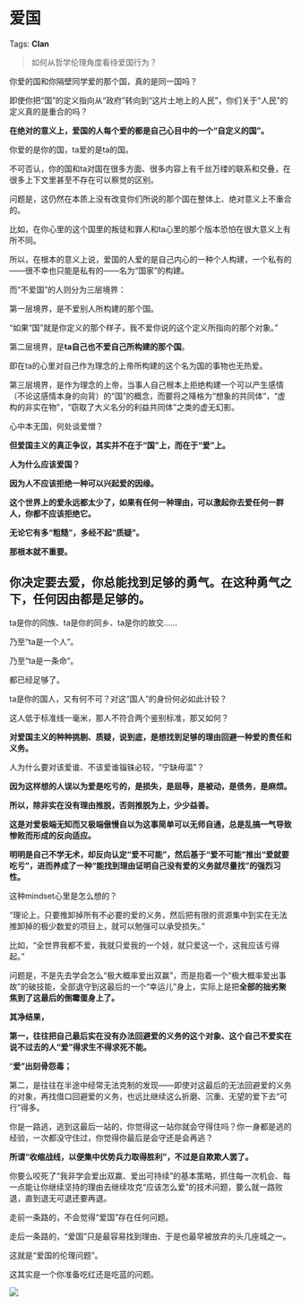 # 爱国

Tags: **Clan**

> 如何从哲学伦理角度看待爱国行为？



你爱的国和你隔壁同学爱的那个国，真的是同一国吗？

即使你把“国”的定义指向从“政府”转向到“这片土地上的人民”，你们关于“人民”的定义真的是重合的吗？

**在绝对的意义上，爱国的人每个爱的都是自己心目中的一个“自定义的国”。**

你爱的是你的国，ta爱的是ta的国。

不可否认，你的国和ta对国在很多方面、很多内容上有千丝万缕的联系和交叠，在很多上下文里甚至不存在可以察觉的区别。

问题是，这仍然在本质上没有改变你们所说的那个国在整体上、绝对意义上不重合的。

比如，在你心里的这个国里的叛徒和罪人和ta心里的那个版本恐怕在很大意义上有所不同。

所以，在根本的意义上说，爱国的人爱的是自己内心的一种个人构建，一个私有的——很不幸也只能是私有的——名为“国家”的构建。

而“不爱国”的人则分为三层境界：

第一层境界，是不爱别人所构建的那个国。

“如果“国”就是你定义的那个样子，我不爱你说的这个定义所指向的那个对象。”

第二层境界，是**ta自己也不爱自己所构建的那个国**。

即在ta的心里对自己作为理念的上帝所构建的这个名为国的事物也无热爱。

第三层境界，是作为理念的上帝，当事人自己根本上拒绝构建一个可以产生感情（不论这感情本身的向背）的“国”的概念，而要将之降格为“想象的共同体”，“虚构的非实在物”，“窃取了大义名分的利益共同体”之类的虚无幻影。

心中本无国，何处谈爱憎？

  


**但爱国主义的真正争议，其实并不在于“国”上，而在于“爱”上。**

  


**人为什么应该爱国？**

**因为人不应该拒绝一种可以兴起爱的因缘。**

**这个世界上的爱永远都太少了，如果有任何一种理由，可以激起你去爱任何一群人，你都不应该拒绝它。**

**无论它有多“粗糙”，多经不起“质疑”。**

**那根本就不重要。**

你决定要去爱，你总能找到足够的勇气。在这种勇气之下，任何因由都是足够的。
------------------------------------

ta是你的同族、ta是你的同乡、ta是你的故交……

乃至“ta是一个人”。

乃至“ta是一条命”。

都已经足够了。

ta是你的国人，又有何不可？对这“国人”的身份何必如此计较？

这人低于标准线一毫米，那人不符合两个鉴别标准，那又如何？

  


**对爱国主义的种种挑剔、质疑，说到底，是想找到足够的理由回避一种爱的责任和义务。**

  


人为什么要对该爱谁、不该爱谁锱铢必较，“宁缺毋滥”？

**因为这样想的人误以为爱是吃亏的，是损失，是屈辱，是被动，是债务，是麻烦。**

**所以，除非实在没有理由推脱，否则推脱为上，少少益善。**

**这是对爱极端无知而又极端傲慢自以为这事简单可以无师自通，总是乱搞一气导致惨败而形成的反向适应。**

**明明是自己不学无术，却反向认定“爱不可能”，然后基于“爱不可能”推出“爱就要吃亏”，进而养成了一种“能找到理由证明自己没有爱的义务就尽量找”的强烈习性。**

这种mindset心里是怎么想的？

“理论上，只要推卸掉所有不必要的爱的义务，然后把有限的资源集中到实在无法推卸掉的极少数爱的项目上，就可以勉强可以承受损失。”

比如，“全世界我都不爱，我就只爱我的一个娃，就只爱这一个，这我应该亏得起。”

问题是，不是先去学会怎么“极大概率爱出双赢”，而是抱着一个“极大概率爱出事故”的破技能，全部退守到这最后的一个“幸运儿”身上，实际上是把**全部的拙劣聚焦到了这最后的倒霉蛋身上了。**

**其净结果，**

**第一，往往把自己最后实在没有办法回避爱的义务的这个对象、这个自己不爱实在说不过去的人“爱”得求生不得求死不能。**

“**爱”出刻骨怨毒；**

第二，是往往在半途中经常无法克制的发现——即使对这最后的无法回避爱的义务的对象，再找借口回避爱的义务，也远比继续这么折磨、沉重、无望的爱下去“可行”得多。

你是一路逃，逃到这最后一站的，你觉得这一站你就会守得住吗？你一身都是逃的经验，一次都没守住过，你觉得你最后是会守还是会再逃？

**所谓“收缩战线，以便集中优势兵力取得胜利”，不过是自欺欺人罢了。**

  


你要么咬死了“我非学会爱出双赢、爱出可持续”的基本策略，抓住每一次机会、每一点能让你继续坚持的理由去继续攻克“应该怎么爱”的技术问题，要么就一路败退，直到退无可退还要再退。

走前一条路的，不会觉得“爱国”存在任何问题。

走后一条路的，“爱国”只是最容易找到理由、于是也最早被放弃的头几座城之一。

这就是“爱国的伦理问题”。

  


这其实是一个你准备吃红还是吃蓝的问题。

![](https://picx.zhimg.com/50/v2-ae5c9bf7427dfc9a21efe6717ee95092_720w.jpg?source=1940ef5c)

